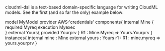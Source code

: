 cloudml-dsl is a text-based domain-specific language for writing CloudML models. See the first (and so far the only) example below:

>
model MyModel
provider AWS:'credentials'
components{
	internal Mine {
		required Myreq
		execution Myexec  
	}
	external Yours{
		provided Yourprv
	}
	R1 : Mine.Myreq => Yours.Yourprv
}
instances{
	internal mine : Mine
	external yours : Yours
	r1 : R1 : mine.myreq => yours.yourprv
}



